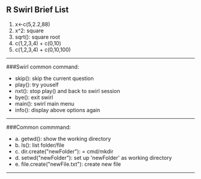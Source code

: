 ## R Swirl Brief List

1. x<-c(5,2.2,88)
2. x^2: square
3. sqrt(): square root
4. c(1,2,3,4) + c(0,10)
5. c(1,2,3,4) + c(0,10,100)


---------------------------------
###Swirl common command:

* skip(): skip the current question
* play(): try youself
* nxt(): stop play() and back to swirl session
* bye(): exit swirl
* main(): swirl main menu
* info(): display above options again

---------------------------------

###Common commmand:

* a. getwd(): show the working directory
* b. ls(): list folder/file
* c. dir.create("newFolder"): = cmd/mkdir
* d. setwd("newFolder"): set up 'newFolder' as working directory
* e. file.create("newFile.txt"): create new file

---------------------------------
